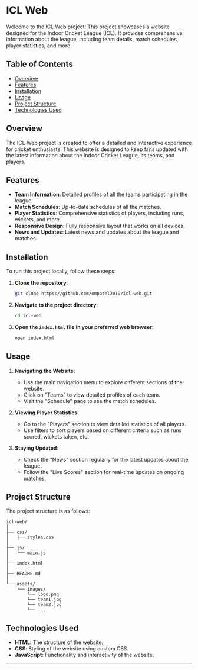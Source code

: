 # ICL Web

Welcome to the ICL Web project! This project showcases a website designed for the Indoor Cricket League (ICL). It provides comprehensive information about the league, including team details, match schedules, player statistics, and more.

## Table of Contents

- [Overview](#overview)
- [Features](#features)
- [Installation](#installation)
- [Usage](#usage)
- [Project Structure](#project-structure)
- [Technologies Used](#technologies-used)

## Overview

The ICL Web project is created to offer a detailed and interactive experience for cricket enthusiasts. This website is designed to keep fans updated with the latest information about the Indoor Cricket League, its teams, and players.

## Features

- **Team Information**: Detailed profiles of all the teams participating in the league.
- **Match Schedules**: Up-to-date schedules of all the matches.
- **Player Statistics**: Comprehensive statistics of players, including runs, wickets, and more.
- **Responsive Design**: Fully responsive layout that works on all devices.
- **News and Updates**: Latest news and updates about the league and matches.

## Installation

To run this project locally, follow these steps:

1. **Clone the repository**:
   ```bash
   git clone https://github.com/ompatel2019/icl-web.git
   ```

2. **Navigate to the project directory**:
   ```bash
   cd icl-web
   ```

3. **Open the `index.html` file in your preferred web browser**:
   ```bash
   open index.html
   ```

## Usage

1. **Navigating the Website**:
   - Use the main navigation menu to explore different sections of the website.
   - Click on "Teams" to view detailed profiles of each team.
   - Visit the "Schedule" page to see the match schedules.

2. **Viewing Player Statistics**:
   - Go to the "Players" section to view detailed statistics of all players.
   - Use filters to sort players based on different criteria such as runs scored, wickets taken, etc.

3. **Staying Updated**:
   - Check the "News" section regularly for the latest updates about the league.
   - Follow the "Live Scores" section for real-time updates on ongoing matches.

## Project Structure

The project structure is as follows:

```
icl-web/
│
├── css/
│   ├── styles.css
│
├── js/
│   └── main.js
│
├── index.html
│
├── README.md
│
└── assets/
    └── images/
        └── logo.png
        └── team1.jpg
        └── team2.jpg
        └── ...
```

## Technologies Used

- **HTML**: The structure of the website.
- **CSS**: Styling of the website using custom CSS.
- **JavaScript**: Functionality and interactivity of the website.

---
